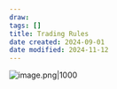 ```yaml
---
draw:
tags: []
title: Trading Rules
date created: 2024-09-01
date modified: 2024-11-12
---
```


![image.png|1000](https://imagehosting4picgo.oss-cn-beijing.aliyuncs.com/imagehosting/fix-dir%2Fpicgo%2Fpicgo-clipboard-images%2F2024%2F09%2F01%2F20-27-06-c1afe3d1376f568d6b92089a3c010871-202409012027096-f2e7c8.png)
